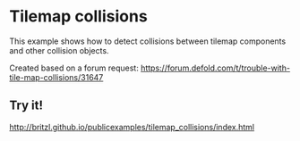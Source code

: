 # Tilemap collisions
This example shows how to detect collisions between tilemap components and other collision objects.

Created based on a forum request: https://forum.defold.com/t/trouble-with-tile-map-collisions/31647

## Try it!
http://britzl.github.io/publicexamples/tilemap_collisions/index.html
